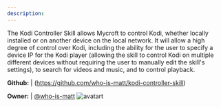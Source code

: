 ```yaml
---
description: 
---
```

The Kodi Controller Skill allows Mycroft to control Kodi, whether locally installed
or on another device on the local network.  It will allow a high degree of control
over Kodi, including the ability for the user to specify a device IP for the Kodi
player (allowing the skill to control Kodi on multiple different devices without
requiring the user to manually edit the skill's settings), to search for videos and
music, and to control playback.

**Github:** | (https://github.com/who-is-matt/kodi-controller-skill)

**Owner:** | [@who-is-matt](https://github.com/who-is-matt) ![avatart](https://avatars2.githubusercontent.com/u/4270243?v=4)


